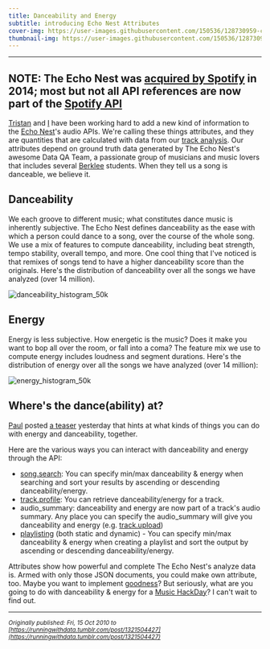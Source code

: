 ```yaml
---
title: Danceability and Energy
subtitle: introducing Echo Nest Attributes
cover-img: https://user-images.githubusercontent.com/150536/128730959-c5152e99-10cf-40b6-8054-5d9f566bc0ae.png
thumbnail-img: https://user-images.githubusercontent.com/150536/128730959-c5152e99-10cf-40b6-8054-5d9f566bc0ae.png
---
```


---
**NOTE**: The Echo Nest was [acquired by Spotify](https://techcrunch.com/2014/03/07/spotify-echo-nest-100m/) in 2014; most but not all API references are now part of the [Spotify API](https://developer.spotify.com/documentation/web-api/reference/#endpoint-get-audio-analysis)  
---

[Tristan](http://web.media.mit.edu/~tristan/) and [I](http://www.twitter.com/jsundram) have been working hard to add a new kind of information to the [Echo Nest](https://en.wikipedia.org/wiki/The_Echo_Nest)'s audio APIs. We're calling these things attributes, and they are quantities that are calculated with data from our [track analysis](https://developer.spotify.com/console/get-audio-analysis-track/). Our attributes depend on ground truth data generated by The Echo Nest's awesome Data QA Team, a passionate group of musicians and music lovers that includes several [Berklee](http://www.berklee.edu/about/) students. When they tell us a song is danceable, we believe it.

## Danceability

We each groove to different music; what constitutes dance music is inherently subjective. The Echo Nest defines danceability as the ease with which a person could dance to a song, over the course of the whole song. We use a mix of features to compute danceability, including beat strength, tempo stability, overall tempo, and more. One cool thing that I've noticed is that remixes of songs tend to have a higher danceability score than the originals.  Here's the distribution of danceability over all the songs we have analyzed (over 14 million).

![danceability_histogram_50k](https://user-images.githubusercontent.com/150536/128730959-c5152e99-10cf-40b6-8054-5d9f566bc0ae.png)

## Energy

Energy is less subjective. How energetic is the music? Does it make you want to bop all over the room, or fall into a coma? The feature mix we use to compute energy includes loudness and segment durations. Here's the distribution of energy over all the songs we have analyzed (over 14 million):  

![energy_histogram_50k](https://user-images.githubusercontent.com/150536/128730961-ee994337-9792-40e6-84eb-c36ff794c994.png)

## Where's the dance(ability) at?

[Paul](https://twitter.com/plamere) posted [a teaser](http://musicmachinery.com/2010/10/14/energy-danceability/) yesterday that hints at what kinds of things you can do with energy and danceability, together.  

Here are the various ways you can interact with danceability and energy through the API: 
* [song.search](http://developer.echonest.com/docs/v4/song.html#search"): You can specify min/max danceability &amp; energy when searching and sort your results by ascending or descending danceability/energy.
* [track.profile](http://developer.echonest.com/docs/v4/track.html#profile): You can retrieve danceability/energy for a track.
* audio_summary: danceability and energy are now part of a track's audio summary.  Any place you can specify the audio_summary will give you danceability and energy (e.g. [track.upload](http://developer.echonest.com/docs/v4/track.html#upload))
* [playlisting](http://developer.echonest.com/docs/v4/playlist.html#playlist-api-methods) (both static and dynamic) - You can specify min/max danceability &amp; energy when creating a playlist  and sort the output by ascending or descending danceability/energy.

Attributes show how powerful and complete The Echo Nest's analyze data is. Armed with only those JSON documents, you could make own attribute, too. Maybe you want to implement [goodness](http://blog.echonest.com/post/91934467/the-echo-nest-goodness-api)? But seriously, what are you going to do with danceability &amp; energy for a [Music HackDay](http://new.musichackday.org/)? I can't wait to find out.


---
*<sub>Originally published: Fri, 15 Oct 2010 to [https://runningwithdata.tumblr.com/post/1321504427](https://runningwithdata.tumblr.com/post/1321504427)</sub>*

